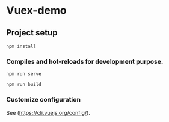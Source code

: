 # Vuex-demo

## Project setup
```
npm install
```

### Compiles and hot-reloads for development purpose.
```
npm run serve
```

```
npm run build
```

### Customize configuration
See (https://cli.vuejs.org/config/).
